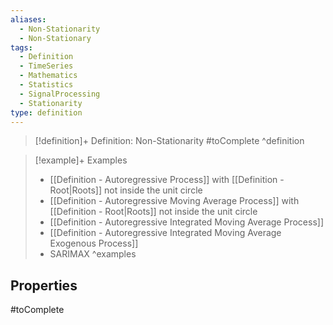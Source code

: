```yaml
---
aliases:
  - Non-Stationarity
  - Non-Stationary
tags:
  - Definition
  - TimeSeries
  - Mathematics
  - Statistics
  - SignalProcessing
  - Stationarity
type: definition
---
```

> [!definition]+ Definition: Non-Stationarity
> #toComplete
^definition

> [!example]+ Examples
> - [[Definition - Autoregressive Process]] with [[Definition - Root|Roots]] not inside the unit circle
> - [[Definition - Autoregressive Moving Average Process]] with [[Definition - Root|Roots]] not inside the unit circle
> - [[Definition - Autoregressive Integrated Moving Average Process]]
> - [[Definition - Autoregressive Integrated Moving Average Exogenous Process]]
> - SARIMAX
^examples

## Properties

#toComplete

